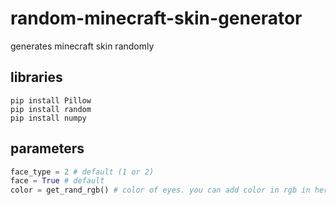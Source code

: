 # random-minecraft-skin-generator
generates minecraft skin randomly
## libraries
```
pip install Pillow
pip install random
pip install numpy
```
## parameters
```python
face_type = 2 # default (1 or 2)
face = True # default
color = get_rand_rgb() # color of eyes. you can add color in rgb in here. example: color = (123, 123, 123)
```
